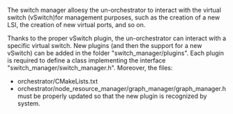 The switch manager alloesy the un-orchestrator to interact with the virtual 
switch (vSwitch)for management purposes, such as the creation of a new LSI, the
creation of new virtual ports, and so on.

Thanks to the proper vSwitch plugin, the un-orchestrator can interact with a 
specific virtual switch. New plugins (and then the support for a new vSwitch)
can be added in the folder "switch_manager/plugins".
Each plugin is required to define a class implementing the interface 
"switch_manager/switch_manager.h". Moreover, the files:
* orchestrator/CMakeLists.txt
* orchestrator/node_resource_manager/graph_manager/graph_manager.h
must be properly updated so that the new plugin is recognized by system.
